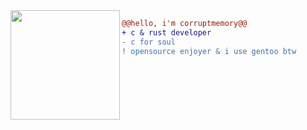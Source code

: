 <img src="https://avatars.githubusercontent.com/u/88046785" align="left" height="175"/>

```diff
@@hello, i'm corruptmemory@@
+ с & rust developer
- c for soul
! opensource enjoyer & i use gentoo btw
```

